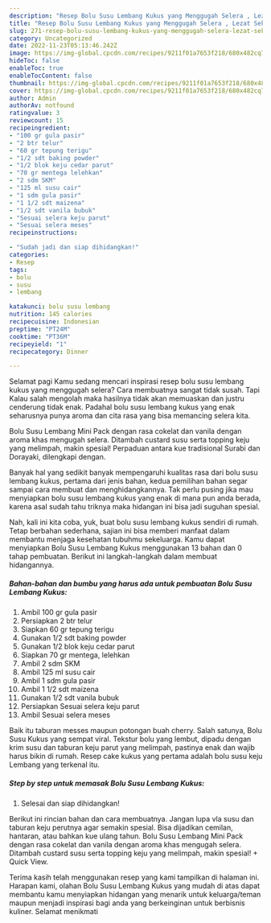 ```yaml
---
description: "Resep Bolu Susu Lembang Kukus yang Menggugah Selera , Lezat Sekali"
title: "Resep Bolu Susu Lembang Kukus yang Menggugah Selera , Lezat Sekali"
slug: 271-resep-bolu-susu-lembang-kukus-yang-menggugah-selera-lezat-sekali
category: Uncategorized
date: 2022-11-23T05:13:46.242Z
image: https://img-global.cpcdn.com/recipes/9211f01a7653f218/680x482cq70/bolu-susu-lembang-kukus-foto-resep-utama.jpg
hideToc: false
enableToc: true
enableTocContent: false
thumbnail: https://img-global.cpcdn.com/recipes/9211f01a7653f218/680x482cq70/bolu-susu-lembang-kukus-foto-resep-utama.jpg
cover: https://img-global.cpcdn.com/recipes/9211f01a7653f218/680x482cq70/bolu-susu-lembang-kukus-foto-resep-utama.jpg
author: Admin
authorAv: notfound
ratingvalue: 3
reviewcount: 15
recipeingredient:
- "100 gr gula pasir"
- "2 btr telur"
- "60 gr tepung terigu"
- "1/2 sdt baking powder"
- "1/2 blok keju cedar parut"
- "70 gr mentega lelehkan"
- "2 sdm SKM"
- "125 ml susu cair"
- "1 sdm gula pasir"
- "1 1/2 sdt maizena"
- "1/2 sdt vanila bubuk"
- "Sesuai selera keju parut"
- "Sesuai selera meses"
recipeinstructions:

- "Sudah jadi dan siap dihidangkan!"
categories:
- Resep
tags:
- bolu
- susu
- lembang

katakunci: bolu susu lembang 
nutrition: 145 calories
recipecuisine: Indonesian
preptime: "PT24M"
cooktime: "PT36M"
recipeyield: "1"
recipecategory: Dinner

---
```



Selamat pagi Kamu sedang mencari inspirasi resep bolu susu lembang kukus yang menggugah selera? Cara membuatnya sangat tidak susah. Tapi Kalau salah mengolah maka hasilnya tidak akan memuaskan dan justru cenderung tidak enak. Padahal bolu susu lembang kukus yang enak seharusnya punya aroma dan cita rasa yang bisa memancing selera kita.


Bolu Susu Lembang Mini Pack dengan rasa cokelat dan vanila dengan aroma khas mengugah selera. Ditambah custard susu serta topping keju yang melimpah, makin spesial! Perpaduan antara kue tradisional Surabi dan Dorayaki, dilengkapi dengan.

Banyak hal yang sedikit banyak mempengaruhi kualitas rasa dari bolu susu lembang kukus, pertama dari jenis bahan, kedua pemilihan bahan segar sampai cara membuat dan menghidangkannya. Tak perlu pusing jika mau menyiapkan bolu susu lembang kukus yang enak di mana pun anda berada, karena asal sudah tahu triknya maka hidangan ini bisa jadi suguhan spesial.


Nah, kali ini kita coba, yuk, buat bolu susu lembang kukus sendiri di rumah. Tetap berbahan sederhana, sajian ini bisa memberi manfaat dalam membantu menjaga kesehatan tubuhmu sekeluarga. Kamu dapat menyiapkan Bolu Susu Lembang Kukus menggunakan 13 bahan dan 0 tahap pembuatan. Berikut ini langkah-langkah dalam membuat hidangannya.

<!--inarticleads1-->

##### Bahan-bahan dan bumbu yang harus ada untuk pembuatan Bolu Susu Lembang Kukus:

1. Ambil 100 gr gula pasir
1. Persiapkan 2 btr telur
1. Siapkan 60 gr tepung terigu
1. Gunakan 1/2 sdt baking powder
1. Gunakan 1/2 blok keju cedar parut
1. Siapkan 70 gr mentega, lelehkan
1. Ambil 2 sdm SKM
1. Ambil 125 ml susu cair
1. Ambil 1 sdm gula pasir
1. Ambil 1 1/2 sdt maizena
1. Gunakan 1/2 sdt vanila bubuk
1. Persiapkan Sesuai selera keju parut
1. Ambil Sesuai selera meses


Baik itu taburan messes maupun potongan buah cherry. Salah satunya, Bolu Susu Kukus yang sempat viral. Tekstur bolu yang lembut, dipadu dengan krim susu dan taburan keju parut yang melimpah, pastinya enak dan wajib harus bikin di rumah. Resep cake kukus yang pertama adalah bolu susu keju Lembang yang terkenal itu. 

<!--inarticleads2-->

##### Step by step untuk memasak Bolu Susu Lembang Kukus:


1. Selesai dan siap dihidangkan!

Berikut ini rincian bahan dan cara membuatnya. Jangan lupa vla susu dan taburan keju perutnya agar semakin spesial. Bisa dijadikan cemilan, hantaran, atau bahkan kue ulang tahun. Bolu Susu Lembang Mini Pack dengan rasa cokelat dan vanila dengan aroma khas mengugah selera. Ditambah custard susu serta topping keju yang melimpah, makin spesial! + Quick View. 

Terima kasih telah menggunakan resep yang kami tampilkan di halaman ini. Harapan kami, olahan Bolu Susu Lembang Kukus yang mudah di atas dapat membantu kamu menyiapkan hidangan yang menarik untuk keluarga/teman maupun menjadi inspirasi bagi anda yang berkeinginan untuk berbisnis kuliner. Selamat menikmati
